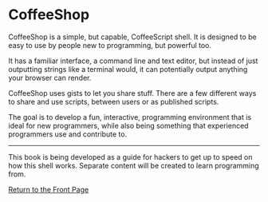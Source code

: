# CoffeeShop

CoffeeShop is a simple, but capable, CoffeeScript shell. It is designed to
be easy to use by people new to programming, but powerful too.

It has a familiar interface, a command line and text editor, but instead of
just outputting strings like a terminal would, it can potentially output
anything your browser can render.

CoffeeShop uses gists to let you share stuff. There are a few different ways
to share and use scripts, between users or as published scripts.

The goal is to develop a fun, interactive, programming environment that is
ideal for new programmers, while also being something that experienced
programmers use and contribute to.

---

This book is being developed as a guide for hackers to get up to speed on how
this shell works. Separate content will be created to learn programming from.

[Return to the Front Page](/docs/front.md)

[1]: https://github.com/carlsmith/coffeeshop/issues
